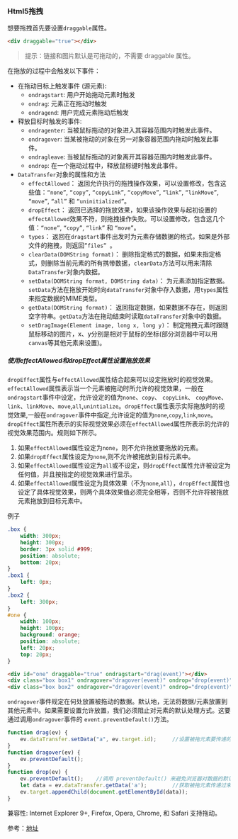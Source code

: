 ### Html5拖拽
想要拖拽首先要设置`draggable`属性。
```html
<div draggable="true"></div>
```
> 提示：链接和图片默认是可拖动的，不需要 draggable 属性。

在拖放的过程中会触发以下事件：
- 在拖动目标上触发事件 (源元素):
    - `ondragstart`: 用户开始拖动元素时触发
    - `ondrag`: 元素正在拖动时触发
    - `ondragend`: 用户完成元素拖动后触发
- 释放目标时触发的事件:
    - `ondragenter`: 当被鼠标拖动的对象进入其容器范围内时触发此事件。
    - `ondragover`: 当某被拖动的对象在另一对象容器范围内拖动时触发此事件。
    - `ondragleave`: 当被鼠标拖动的对象离开其容器范围内时触发此事件。
    - `ondrop`: 在一个拖动过程中，释放鼠标键时触发此事件。
- `DataTransfer`对象的属性和方法
    - `effectAllowed`： 返回允许执行的拖拽操作效果，可以设置修改，包含这些值：`“none”`, `“copy”`, `“copyLink”`, `“copyMove”`, `“link”`, `“linkMove”`, `“move”`, `“all”` 和 `“uninitialized”`。
    - `dropEffect`： 返回已选择的拖放效果，如果该操作效果与起初设置的`effectAllowed`效果不符，则拖拽操作失败。可以设置修改，包含这几个值：`“none”`, `“copy”`, `“link”` 和 `“move”`。
    - `types`： 返回在`dragstart`事件出发时为元素存储数据的格式，如果是外部文件的拖拽，则返回`”files” `。
    - `clearData(DOMString format)`： 删除指定格式的数据，如果未指定格式，则删除当前元素的所有携带数据，`clearData`方法可以用来清除`DataTransfer`对象内数据。
    - `setData(DOMString format, DOMString data)`： 为元素添加指定数据。`setData`方法在拖放开始时向`dataTransfer`对象中存入数据，用`types`属性来指定数据的MIME类型。
    - `getData(DOMString format)`： 返回指定数据，如果数据不存在，则返回空字符串。`getData`方法在拖动结束时读取`dataTransfer`对象中的数据。
    - `setDragImage(Element image, long x, long y)`： 制定拖拽元素时跟随鼠标移动的图片，x、y分别是相对于鼠标的坐标(部分浏览器中可以用`canvas`等其他元素来设置)。

##### 使用effectAllowed和dropEffect属性设置拖放效果
`dropEffect`属性与`effectAllowed`属性结合起来可以设定拖放时的视觉效果。`effectAllowed`属性表示当一个元素被拖动时所允许的视觉效果，一般在`ondragstart`事件中设定，允许设定的值为`none`、`copy`、 `copyLink`、 `copyMove`、`link`、`linkMove`、`move`,`all`,`unintialize`。`dropEffect`属性表示实际拖放时的视觉效果,一般在`ondragover`事件中指定,允许设定的值为`none`,`copy`,`link`,`move`。`dropEffect`属性所表示的实际视觉效果必须在`effectAllowed`属性所表示的允许的视觉效果范围内。规则如下所示。

1. 如果`effectAllowed`属性设定为`none`，则不允许拖放要拖放的元素。
2. 如果`dropEffect`属性设定为`none`,则不允许被拖放到目标元素中。
3. 如果`effectAllowed`属性设定为`all`或不设定，则`dropEffect`属性允许被设定为任何值，并且按指定的视觉效果进行显示。
4. 如果`effectAllowed`属性设定为具体效果（不为`none`,`all`），`dropEffect`属性也设定了具体视觉效果，则两个具体效果值必须完全相等，否则不允许将被拖放元素拖放到目标元素中。 

例子
```css
.box {
    width: 300px;
    height: 300px;
    border: 3px solid #999;
    position: absolute;
    bottom: 20px;
}
.box1 {
    left: 0px;
}
.box2 {
    left: 300px;
}
#one {
    width: 100px;
    height: 100px;
    background: orange;
    position: absolute;
    left: 20px;
    top: 20px;
}
```

```html
<div id="one" draggable="true" ondragstart="drag(event)"></div>
<div class="box box1" ondragover="dragover(event)" ondrop="drop(event)"></div>
<div class="box box2" ondragover="dragover(event)" ondrop="drop(event)"></div>
```
`ondragover`事件规定在何处放置被拖动的数据。默认地，无法将数据/元素放置到其他元素中。如果需要设置允许放置，我们必须阻止对元素的默认处理方式。这要通过调用`ondragover`事件的 `event.preventDefault()`方法。
```js
function drag(ev) {
    ev.dataTransfer.setData("a", ev.target.id);     //设置被拖元素要传递的数据， a为健， ev.target.id为值
}
function dragover(ev) {
    ev.preventDefault();
}
function drop(ev) {
    ev.preventDefault();    //调用 preventDefault() 来避免浏览器对数据的默认处理（drop 事件的默认行为是以链接形式打开）
    let data = ev.dataTransfer.getData('a');        //获取被拖元素传递过来的数据
    ev.target.appendChild(document.getElementById(data));
}
```


兼容性: Internet Explorer 9+, Firefox, Opera, Chrome, 和 Safari 支持拖动。

参考：[地址](http://www.taiyangxiao.com/post/332.html)
